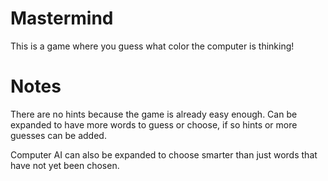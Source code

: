 # Mastermind

This is a game where you guess what color the computer is thinking!

# Notes

There are no hints because the game is already easy enough.
Can be expanded to have more words to guess or choose, if so hints or more guesses can be added.

Computer AI can also be expanded to choose smarter than just words that have not yet been chosen.
